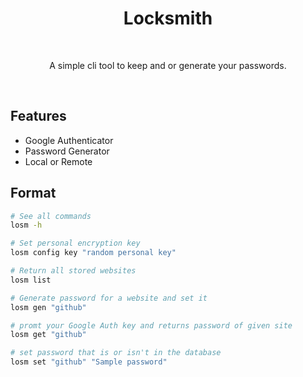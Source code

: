 <h1 align="center">
   Locksmith
</h1>
<br>
<p align="center">
  A simple cli tool to keep and or generate your passwords.
</p>
<br>

## Features
- Google Authenticator
- Password Generator
- Local or Remote

## Format
```bash
# See all commands
losm -h

# Set personal encryption key
losm config key "random personal key"

# Return all stored websites
losm list

# Generate password for a website and set it 
losm gen "github"

# promt your Google Auth key and returns password of given site
losm get "github"

# set password that is or isn't in the database
losm set "github" "Sample password"
```
 

